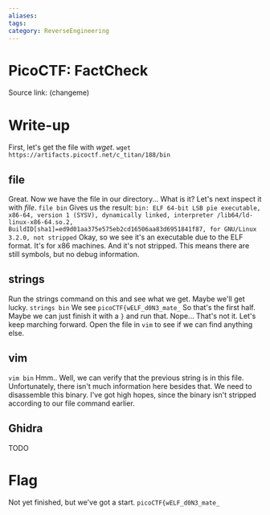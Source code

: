 ```yaml
---
aliases: 
tags: 
category: ReverseEngineering
---
```


# PicoCTF: FactCheck
Source link: (changeme)
# Write-up

First, let's get the file with *wget*.
`wget https://artifacts.picoctf.net/c_titan/188/bin`

## file
Great. Now we have the file in our directory... What is it? Let's next inspect it with *file*.
`file bin`
Gives us the result:
`bin: ELF 64-bit LSB pie executable, x86-64, version 1 (SYSV), dynamically linked, interpreter /lib64/ld-linux-x86-64.so.2, BuildID[sha1]=ed9d01aa375e575eb2cd16506aa83d6951841f87, for GNU/Linux 3.2.0, not stripped`
Okay, so we see it's an executable due to the ELF format. It's for x86 machines. And it's not stripped. This means there are still symbols, but no debug information.


## strings
Run the strings command on this and see what we get. Maybe we'll get lucky.
`strings bin`
We see `picoCTF{wELF_d0N3_mate_`
So that's the first half. Maybe we can just finish it with a `}` and run that.
Nope... That's not it. Let's keep marching forward. Open the file in `vim` to see if we can find anything else.

## vim
`vim bin`
Hmm.. Well, we can verify that the previous string is in this file. Unfortunately, there isn't much information here besides that.
We need to disassemble this binary. I've got high hopes, since the binary isn't stripped according to our file command earlier.

## Ghidra
TODO

# Flag
Not yet finished, but we've got a start.
`picoCTF{wELF_d0N3_mate_`
